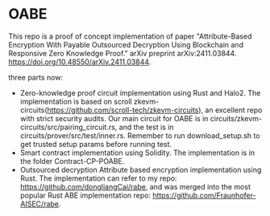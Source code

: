 # OABE
This repo is a proof of concept implementation of paper "Attribute-Based Encryption With Payable Outsourced Decryption Using Blockchain and Responsive Zero Knowledge Proof." arXiv preprint arXiv:2411.03844. https://doi.org/10.48550/arXiv.2411.03844.

three parts now:
* Zero-knowledge proof circuit implementation using Rust and Halo2.
The implementation is based on scroll zkevm-circuits(https://github.com/scroll-tech/zkevm-circuits), an excellent repo with strict security audits. Our main circuit for OABE is in circuits/zkevm-circuits/src/pairing_circuit.rs, and the test is in circuits/prover/src/test/inner.rs. Remember to run download_setup.sh to get trusted setup params before running test.
* Smart contract implementation using Solidity.
The implementation is in the folder Contract-CP-POABE.
* Outsourced decryption Attribute based encryption implementation using Rust. 
The implementation can refer to my repo: https://github.com/dongliangCai/rabe, and was merged into the most popular Rust ABE implementation repo: https://github.com/Fraunhofer-AISEC/rabe.
